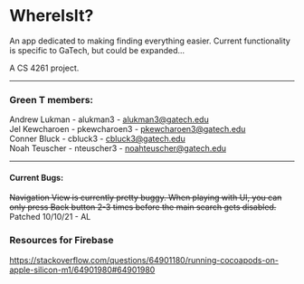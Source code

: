 # WhereIsIt?

An app dedicated to making finding everything easier. Current functionality is specific to GaTech, but could be expanded...

A CS 4261 project.

***

### Green T members:
Andrew Lukman - alukman3 - alukman3@gatech.edu\
Jel Kewcharoen - pkewcharoen3 - pkewcharoen3@gatech.edu\
Conner Bluck - cbluck3 - cbluck3@gatech.edu\
Noah Teuscher - nteuscher3 - noahteuscher@gatech.edu

***

#### Current Bugs:
<strike>Navigation View is currently pretty buggy. When playing with UI, you can only press Back button 2-3 times before the main search gets disabled.</strike> Patched 10/10/21 - AL

### Resources for Firebase
https://stackoverflow.com/questions/64901180/running-cocoapods-on-apple-silicon-m1/64901980#64901980

